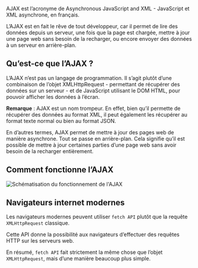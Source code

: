 AJAX est l’acronyme de Asynchronous JavaScript and XML - JavaScript et XML asynchrone, en français. 

L’AJAX est en fait le rêve de tout développeur, car il permet de lire des données depuis un serveur, une fois que la page est chargée, mettre à jour une page web sans besoin de la recharger, ou encore envoyer des données à un serveur en arrière-plan.

## Qu’est-ce que l’AJAX ?

L’AJAX n’est pas un langage de programmation. Il s’agit plutôt d’une combinaison de l’objet XMLHttpRequest - permettant de récupérer des données sur un serveur - et de JavaScript utilisant le DOM HTML, pour pouvoir afficher les données à l’écran.

__Remarque__ : AJAX est un nom trompeur. En effet, bien qu’il permette de récupérer des données au format XML, il peut également les récupérer au format texte normal ou bien au format JSON.

En d’autres termes, AJAX permet de mettre à jour des pages web de manière asynchrone. Tout se passe en arrière-plan. Cela signifie qu’il est possible de mettre à jour certaines parties d’une page web sans avoir besoin de la recharger entièrement.

## Comment fonctionne l’AJAX

![Schématisation du fonctionnement de l'AJAX](https://raw.githubusercontent.com/Microleadoff/content/master/lang/fr/courses/D%C3%A9veloppement%20G%C3%A9n%C3%A9rique/JavaScript/courses/0790%20-%20Ajax%20Intro/images/image1.jpg)

## Navigateurs internet modernes

Les navigateurs modernes peuvent utiliser ```fetch API``` plutôt que la requête ```XMLHttpRequest``` classique.

Cette API donne la possibilité aux navigateurs d’effectuer des requêtes HTTP sur les serveurs web.

En résumé, ```fetch API``` fait strictement la même chose que l’objet ```XMLHttpRequest```, mais d’une manière beaucoup plus simple.